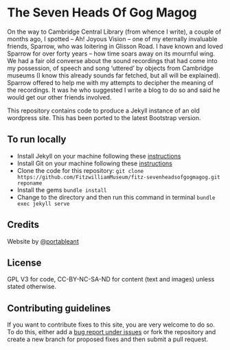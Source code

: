 # The Seven Heads Of Gog Magog

On the way to Cambridge Central Library (from whence I write), a couple of months ago, I spotted – Ah! Joyous Vision – one of my eternally invaluable friends, Sparrow, who was loitering in Glisson Road. I have known and loved Sparrow for over forty years – how time soars away on its mournful wing. We had a fair old converse about the sound recordings that had come into my possession, of speech and song ‘uttered’ by objects from Cambridge museums (I know this already sounds far fetched, but all will be explained). Sparrow offered to help me with my attempts to decipher the meaning of the recordings. It was he who suggested I write a blog to do so and said he would get our other friends involved.



This repository contains code to produce a Jekyll instance of an old wordpress site. This has been ported to the latest Bootstrap version. 

## To run locally

* Install Jekyll on your machine following these [instructions](https://jekyllrb.com/docs/installation/)
* Install Git on your machine following these [instructions](https://git-scm.com/book/en/v2/Getting-Started-Installing-Git)
* Clone the code for this repository:
   `git clone https://github.com/FitzwilliamMuseum/fitz-sevenheadsofgogmagog.git reponame`
* Install the gems
   `bundle install`
* Change to the directory and then run this command in terminal `bundle exec jekyll serve`


## Credits

Website by [@portableant](https://github.com/portableant)

## License

GPL V3 for code, CC-BY-NC-SA-ND for content (text and images) unless stated otherwise.

## Contributing guidelines

If you want to contribute fixes to this site, you are very welcome to do so. To do this, either add a [bug report under issues](https://github.com/FitzwilliamMuseum/fitz-sevenheadsofgogmagog/issues) or fork the repository and create a new branch for proposed fixes and then submit a pull request.

